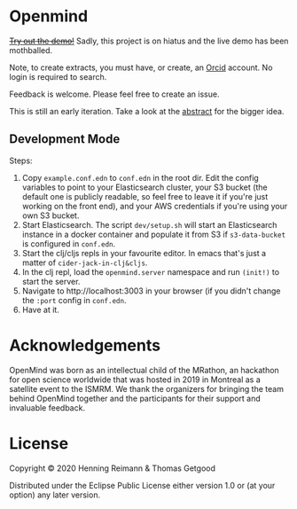 # Openmind

~~[Try out the demo!](https://openmind.macroexpanse.com)~~
Sadly, this project is on hiatus and the live demo has been mothballed.

Note, to create extracts, you must have, or create, an
[Orcid](https://orcid.org) account. No login is required to search.

Feedback is welcome. Please feel free to create an issue.

This is still an early iteration. Take a look at the [abstract](OpenMindIntro.pdf) for the
bigger idea.

## Development Mode

Steps:

1. Copy `example.conf.edn` to `conf.edn` in the root dir. Edit the config
   variables to point to your Elasticsearch cluster, your S3 bucket (the default
   one is publicly readable, so feel free to leave it if you're just working on
   the front end), and your AWS credentials if you're using your own S3 bucket.
2. Start Elasticsearch. The script `dev/setup.sh` will start an Elasticsearch
   instance in a docker container and populate it from S3 if `s3-data-bucket` is
   configured in `conf.edn`.
3. Start the clj/cljs repls in your favourite editor. In emacs that's just a
   matter of `cider-jack-in-clj&cljs`.
4. In the clj repl, load the `openmind.server` namespace and run `(init!)` to
   start the server.
6. Navigate to http://localhost:3003 in your browser (if you didn't change the
   `:port` config in `conf.edn`.
7. Have at it.

# Acknowledgements

OpenMind was born as an intellectual child of the MRathon, an hackathon for open
science worldwide that was hosted in 2019 in Montreal as a satellite event to
the ISMRM. We thank the organizers for bringing the team behind OpenMind
together and the participants for their support and invaluable feedback.

# License

Copyright © 2020 Henning Reimann & Thomas Getgood

Distributed under the Eclipse Public License either version 1.0 or (at your
option) any later version.
